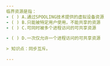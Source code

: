 ```yaml
---
临界资源是指：
- ( ) A.通过SPOOLING技术提供的虚拟设备资源 
- ( ) B.只能被特定用户使用，不能共享的资源 
- ( ) C.可同时被多个进程访问的可共享资源

- ( ) D.一次仅允许一个进程访问的可共享资源

> 知识点：同步互斥。

---
```

